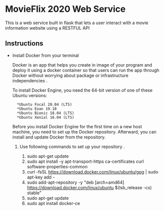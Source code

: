 # MovieFlix  2020 Web Service

This is a web service built in flask that lets a user interact with a movie information website using a RESTFUL API 

## Instructions 

* Install Docker from your terminal 
    
    Docker is an app that helps you create in image of your program and deploy it using a docker container so that  users can run  the app through Docker without worrying  about package or infrastructure 
    independencies .
    
    To install Docker Engine, you need the 64-bit version of one of these Ubuntu versions:

        *Ubuntu Focal 20.04 (LTS)
        *Ubuntu Eoan 19.10
        *Ubuntu Bionic 18.04 (LTS)
        *Ubuntu Xenial 16.04 (LTS)

     Before you install Docker Engine for the first time on a new host machine, you need to set up the Docker repository. Afterward, you can install and update Docker from the repository.

    1. Use following commands to set up your repository .


         1. sudo apt-get update
         2. sudo apt install -y apt-transport-https ca-certificates curl
         software-properties-common
         3. curl -fsSL https://download.docker.com/linux/ubuntu/gpg | sudo apt-key
         add -
         4. sudo add-apt-repository -y "deb [arch=amd64]
         https://download.docker.com/linux/ubuntu $(lsb_release -cs) stable"
         5. sudo apt-get update
         6. sudo apt install docker-ce

